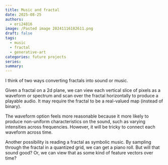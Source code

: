 ```yaml
---
title: Music and fractal
date: 2025-08-25
authors:
  - eri24816
image: /Pasted image 20241116182611.png
draft: false
tags:
  - music
  - fractal
  - generative-art
categories: future projects
series: 
summary:
---
```

I think of two ways converting fractals into sound or music.

Given a fractal on a 2d plane, we can view each vertical slice of pixels as a waveform or spectrum and scan over the fractal horizontally to produce a playable audio. It may require the fractal to be a real-valued map (instead of binary).

The waveform option feels more reasonable because it more likely to produce non-uniform characteristics on the sound, such as varying intensities across frequencies. However, it will be tricky to connect each waveform across time.

Another possibility is reading a fractal as symbolic music. By sampling through the fractal in a quantized grid, we can get a piano roll. But will that sound good? Or, we can view that as some kind of feature vectors over time?